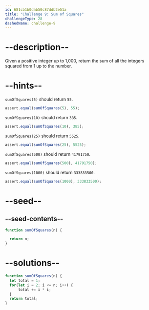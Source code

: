 ```yaml
---
id: 681cb1b0dab50c87ddb2e51a
title: "Challenge 9: Sum of Squares"
challengeType: 28
dashedName: challenge-9
---
```


# --description--

Given a positive integer up to 1,000, return the sum of all the integers squared from 1 up to the number.

# --hints--

`sumOfSquares(5)` should return `55`.

```js
assert.equal(sumOfSquares(5), 55);
```

`sumOfSquares(10)` should return `385`.

```js
assert.equal(sumOfSquares(10), 385);
```

`sumOfSquares(25)` should return `5525`.

```js
assert.equal(sumOfSquares(25), 5525);
```

`sumOfSquares(500)` should return `41791750`.

```js
assert.equal(sumOfSquares(500), 41791750);
```

`sumOfSquares(1000)` should return `333833500`.

```js
assert.equal(sumOfSquares(1000), 333833500);
```

# --seed--

## --seed-contents--

```js
function sumOfSquares(n) {

  return n;
}
```

# --solutions--

```js
function sumOfSquares(n) {
  let total = 1;
  for(let i = 2; i <= n; i++) {
      total += i * i;
  }
  return total;
}
```
